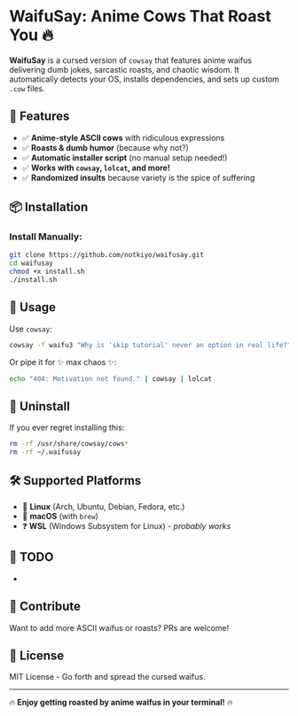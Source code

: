 # WaifuSay: Anime Cows That Roast You 🔥

**WaifuSay** is a cursed version of `cowsay` that features anime waifus delivering dumb jokes, sarcastic roasts, and chaotic wisdom. It automatically detects your OS, installs dependencies, and sets up custom `.cow` files.

## 🎉 Features

- ✅ **Anime-style ASCII cows** with ridiculous expressions
- ✅ **Roasts & dumb humor** (because why not?)
- ✅ **Automatic installer script** (no manual setup needed!)
- ✅ **Works with ********`cowsay`********, ********`lolcat`********, and more!**
- ✅ **Randomized insults** because variety is the spice of suffering

## 📦 Installation


###  Install Manually:

```bash
git clone https://github.com/notkiyo/waifusay.git
cd waifusay
chmod +x install.sh
./install.sh
```

## 🚀 Usage

Use `cowsay`:

```bash
cowsay -f waifu3 "Why is 'skip tutorial' never an option in real life?"
```

Or pipe it for ✨ max chaos ✨:

```bash
echo "404: Motivation not found." | cowsay | lolcat
```

## 🔧 Uninstall

If you ever regret installing this:

```bash
rm -rf /usr/share/cowsay/cows*
rm -rf ~/.waifusay
```

## 🛠 Supported Platforms

- 🐧 **Linux** (Arch, Ubuntu, Debian, Fedora, etc.)
- 🍏 **macOS** (with `brew`)
- ❓ **WSL** (Windows Subsystem for Linux) - *probably works*

## 📝 TODO

-

## 💖 Contribute

Want to add more ASCII waifus or roasts? PRs are welcome!

## 📜 License

MIT License - Go forth and spread the cursed waifus.

---

🔥 **Enjoy getting roasted by anime waifus in your terminal!** 🔥

